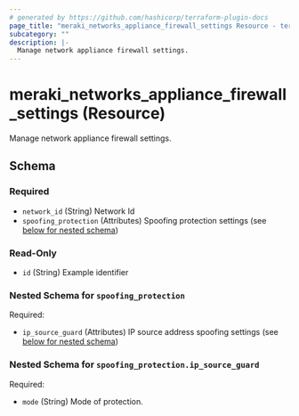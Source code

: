 ```yaml
---
# generated by https://github.com/hashicorp/terraform-plugin-docs
page_title: "meraki_networks_appliance_firewall_settings Resource - terraform-provider-meraki"
subcategory: ""
description: |-
  Manage network appliance firewall settings.
---
```


# meraki_networks_appliance_firewall_settings (Resource)

Manage network appliance firewall settings.



<!-- schema generated by tfplugindocs -->
## Schema

### Required

- `network_id` (String) Network Id
- `spoofing_protection` (Attributes) Spoofing protection settings (see [below for nested schema](#nestedatt--spoofing_protection))

### Read-Only

- `id` (String) Example identifier

<a id="nestedatt--spoofing_protection"></a>
### Nested Schema for `spoofing_protection`

Required:

- `ip_source_guard` (Attributes) IP source address spoofing settings (see [below for nested schema](#nestedatt--spoofing_protection--ip_source_guard))

<a id="nestedatt--spoofing_protection--ip_source_guard"></a>
### Nested Schema for `spoofing_protection.ip_source_guard`

Required:

- `mode` (String) Mode of protection.

